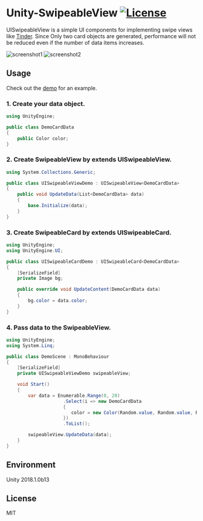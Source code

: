 # Unity-SwipeableView [![License](https://img.shields.io/badge/license-MIT-lightgrey.svg?style=flat)](http://mit-license.org)

UISwipeableView is a simple UI components for implementing swipe views like [Tinder](https://tinder.com/).
Since Only two card objects are generated, performance will not be reduced even if the number of data items increases.

![screenshot1](https://github.com/m4tcha/Unity-SwipeableView/blob/master/Documents/screenshot1.gif)
![screenshot2](https://github.com/m4tcha/Unity-SwipeableView/blob/master/Documents/screenshot2.gif)

## Usage
Check out the [demo](https://github.com/m4tcha/Unity-SwipeableView/archive/master.zip) for an example.

### 1. Create your data object.
```c#
using UnityEngine;

public class DemoCardData
{
    public Color color;
}
```

### 2. Create SwipeableView by extends UISwipeableView.
```c#
using System.Collections.Generic;

public class UISwipeableViewDemo : UISwipeableView<DemoCardData>
{
    public void UpdateData(List<DemoCardData> data)
    {
        base.Initialize(data);
    }
}
```

### 3. Create SwipeableCard by extends UISwipeableCard.
```c#
using UnityEngine;
using UnityEngine.UI;

public class UISwipeableCardDemo : UISwipeableCard<DemoCardData>
{
    [SerializeField]
    private Image bg;

    public override void UpdateContent(DemoCardData data)
    {
        bg.color = data.color;
    }
}
```

### 4. Pass data to the SwipeableView.
```c#
using UnityEngine;
using System.Linq;

public class DemoScene : MonoBehaviour
{
    [SerializeField]
    private UISwipeableViewDemo swipeableView;

    void Start()
    {
        var data = Enumerable.Range(0, 20)
                     .Select(i => new DemoCardData
                     {
                        color = new Color(Random.value, Random.value, Random.value, 1.0f)
                     })
                     .ToList();

        swipeableView.UpdateData(data);
    }
}
```

## Environment
Unity 2018.1.0b13

## License
MIT
